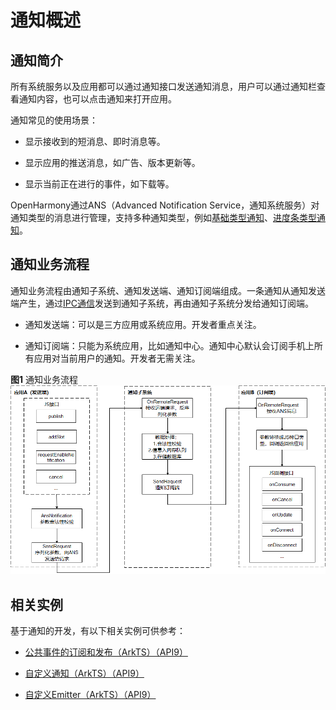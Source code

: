 # 通知概述


## 通知简介

所有系统服务以及应用都可以通过通知接口发送通知消息，用户可以通过通知栏查看通知内容，也可以点击通知来打开应用。

通知常见的使用场景：

- 显示接收到的短消息、即时消息等。

- 显示应用的推送消息，如广告、版本更新等。

- 显示当前正在进行的事件，如下载等。

OpenHarmony通过ANS（Advanced Notification Service，通知系统服务）对通知类型的消息进行管理，支持多种通知类型，例如[基础类型通知](../notification/text-notification.md)、[进度条类型通知](../notification/progress-bar-notification.md)。


## 通知业务流程

通知业务流程由通知子系统、通知发送端、通知订阅端组成。一条通知从通知发送端产生，通过[IPC通信](../connectivity/ipc-rpc-overview.md)发送到通知子系统，再由通知子系统分发给通知订阅端。

* 通知发送端：可以是三方应用或系统应用。开发者重点关注。

* 通知订阅端：只能为系统应用，比如通知中心。通知中心默认会订阅手机上所有应用对当前用户的通知。开发者无需关注。

**图1** 通知业务流程  
![zh-cn_image_0000001466582017](figures/zh-cn_image_0000001466582017.png)

## 相关实例

基于通知的开发，有以下相关实例可供参考：

- [公共事件的订阅和发布（ArkTS）（API9）](https://gitee.com/openharmony/applications_app_samples/tree/OpenHarmony-3.2-Release/code/BasicFeature/Notification/CustomCommonEvent)

- [自定义通知（ArkTS）（API9）](https://gitee.com/openharmony/applications_app_samples/tree/OpenHarmony-3.2-Release/code/BasicFeature/Notification/CustomNotification)

- [自定义Emitter（ArkTS）（API9）](https://gitee.com/openharmony/applications_app_samples/tree/OpenHarmony-3.2-Release/code/BasicFeature/Notification/CustomEmitter)